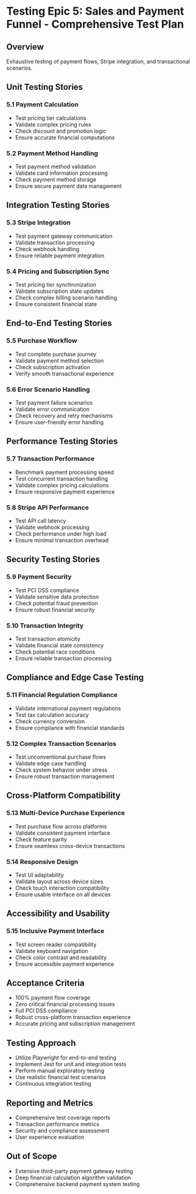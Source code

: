 # Testing Epic 5: Sales and Payment Funnel - Comprehensive Test Plan

## Overview
Exhaustive testing of payment flows, Stripe integration, and transactional scenarios.

## Unit Testing Stories

### 5.1 Payment Calculation
- Test pricing tier calculations
- Validate complex pricing rules
- Check discount and promotion logic
- Ensure accurate financial computations

### 5.2 Payment Method Handling
- Test payment method validation
- Validate card information processing
- Check payment method storage
- Ensure secure payment data management

## Integration Testing Stories

### 5.3 Stripe Integration
- Test payment gateway communication
- Validate transaction processing
- Check webhook handling
- Ensure reliable payment integration

### 5.4 Pricing and Subscription Sync
- Test pricing tier synchronization
- Validate subscription state updates
- Check complex billing scenario handling
- Ensure consistent financial state

## End-to-End Testing Stories

### 5.5 Purchase Workflow
- Test complete purchase journey
- Validate payment method selection
- Check subscription activation
- Verify smooth transactional experience

### 5.6 Error Scenario Handling
- Test payment failure scenarios
- Validate error communication
- Check recovery and retry mechanisms
- Ensure user-friendly error handling

## Performance Testing Stories

### 5.7 Transaction Performance
- Benchmark payment processing speed
- Test concurrent transaction handling
- Validate complex pricing calculations
- Ensure responsive payment experience

### 5.8 Stripe API Performance
- Test API call latency
- Validate webhook processing
- Check performance under high load
- Ensure minimal transaction overhead

## Security Testing Stories

### 5.9 Payment Security
- Test PCI DSS compliance
- Validate sensitive data protection
- Check potential fraud prevention
- Ensure robust financial security

### 5.10 Transaction Integrity
- Test transaction atomicity
- Validate financial state consistency
- Check potential race conditions
- Ensure reliable transaction processing

## Compliance and Edge Case Testing

### 5.11 Financial Regulation Compliance
- Validate international payment regulations
- Test tax calculation accuracy
- Check currency conversion
- Ensure compliance with financial standards

### 5.12 Complex Transaction Scenarios
- Test unconventional purchase flows
- Validate edge case handling
- Check system behavior under stress
- Ensure robust transaction management

## Cross-Platform Compatibility

### 5.13 Multi-Device Purchase Experience
- Test purchase flow across platforms
- Validate consistent payment interface
- Check feature parity
- Ensure seamless cross-device transactions

### 5.14 Responsive Design
- Test UI adaptability
- Validate layout across device sizes
- Check touch interaction compatibility
- Ensure usable interface on all devices

## Accessibility and Usability

### 5.15 Inclusive Payment Interface
- Test screen reader compatibility
- Validate keyboard navigation
- Check color contrast and readability
- Ensure accessible payment experience

## Acceptance Criteria
- 100% payment flow coverage
- Zero critical financial processing issues
- Full PCI DSS compliance
- Robust cross-platform transaction experience
- Accurate pricing and subscription management

## Testing Approach
- Utilize Playwright for end-to-end testing
- Implement Jest for unit and integration tests
- Perform manual exploratory testing
- Use realistic financial test scenarios
- Continuous integration testing

## Reporting and Metrics
- Comprehensive test coverage reports
- Transaction performance metrics
- Security and compliance assessment
- User experience evaluation

## Out of Scope
- Extensive third-party payment gateway testing
- Deep financial calculation algorithm validation
- Comprehensive backend payment system testing
